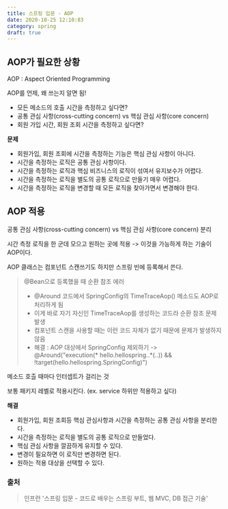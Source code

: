 ```yaml
---
title: 스프링 입문 - AOP
date: 2020-10-25 12:10:83
category: spring
draft: true
---
```


## AOP가 필요한 상황

AOP : Aspect Oriented Programming

AOP를 언제, 왜 쓰는지 알면 됨!

- 모든 메소드의 호출 시간을 측정하고 싶다면?
- 공통 관심 사항(cross-cutting concern) vs 핵심 관심 사항(core concern)
- 회원 가입 시간, 회원 조회 시간을 측정하고 싶다면?

**문제**
- 회원가입, 회원 조회에 시간을 측정하는 기능은 핵심 관심 사항이 아니다.
- 시간을 측정하는 로직은 공통 관심 사항이다.
- 시간을 측정하는 로직과 핵심 비즈니스의 로직이 섞여서 유지보수가 어렵다.
- 시간을 측정하는 로직을 별도의 공통 로직으로 만들기 매우 어렵다.
- 시간을 측정하는 로직을 변경할 때 모든 로직을 찾아가면서 변경해야 한다.


## AOP 적용

공통 관심 사항(cross-cutting concern) vs 핵심 관심 사항(core concern) 분리

시간 측정 로직을 한 군데 모으고 원하는 곳에 적용 -> 이것을 가능하게 하는 기술이 AOP이다.

AOP 클래스는 컴포넌트 스캔쓰기도 하지만 스프링 빈에 등록해서 쓴다.
> @Bean으로 등록했을 때 순환 참조 에러
> - @Around 코드에서 SpringConfig의 TimeTraceAop() 메소드도 AOP로 처리하게 됨
> - 이게 바로 자기 자신인 TimeTraceAop를 생성하는 코드라 순환 참조 문제 발생
> - 컴포넌트 스캔을 사용할 때는 이런 코드 자체가 없기 때문에 문제가 발생하지 않음
> - 해결 : AOP 대상에서 SpringConfig 제외하기 -> @Around("execution(* hello.hellospring..*(..)) && !target(hello.hellospring.SpringConfig)")

메소드 호츨 때마다 인터셉트가 걸리는 것

보통 패키지 레벨로 적용시킨다. (ex. service 하위만 적용하고 싶다)

**해결**
- 회원가입, 회원 조회등 핵심 관심사항과 시간을 측정하는 공통 관심 사항을 분리한다.
- 시간을 측정하는 로직을 별도의 공통 로직으로 만들었다.
- 핵심 관심 사항을 깔끔하게 유지할 수 있다.
- 변경이 필요하면 이 로직만 변경하면 된다.
- 원하는 적용 대상을 선택할 수 있다.


### 출처

> 인프런 '스프링 입문 - 코드로 배우는 스프링 부트, 웹 MVC, DB 접근 기술'